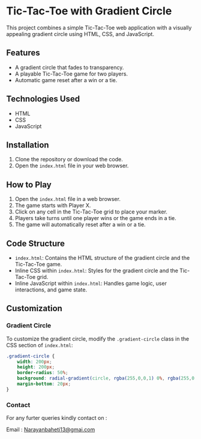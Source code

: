 # Tic-Tac-Toe with Gradient Circle

This project combines a simple Tic-Tac-Toe web application with a visually appealing gradient circle using HTML, CSS, and JavaScript.

## Features

- A gradient circle that fades to transparency.
- A playable Tic-Tac-Toe game for two players.
- Automatic game reset after a win or a tie.

## Technologies Used

- HTML
- CSS
- JavaScript

## Installation

1. Clone the repository or download the code.
2. Open the `index.html` file in your web browser.

## How to Play

1. Open the `index.html` file in a web browser.
2. The game starts with Player X.
3. Click on any cell in the Tic-Tac-Toe grid to place your marker.
4. Players take turns until one player wins or the game ends in a tie.
5. The game will automatically reset after a win or a tie.

## Code Structure

- `index.html`: Contains the HTML structure of the gradient circle and the Tic-Tac-Toe game.
- Inline CSS within `index.html`: Styles for the gradient circle and the Tic-Tac-Toe grid.
- Inline JavaScript within `index.html`: Handles game logic, user interactions, and game state.

## Customization

### Gradient Circle

To customize the gradient circle, modify the `.gradient-circle` class in the CSS section of `index.html`:

```css
.gradient-circle {
    width: 200px;
    height: 200px;
    border-radius: 50%;
    background: radial-gradient(circle, rgba(255,0,0,1) 0%, rgba(255,0,0,0) 100%);
    margin-bottom: 20px;
}

```
### Contact

For any furter queries kindly contact on :

 Email : Narayanbaheti13@gmai.com